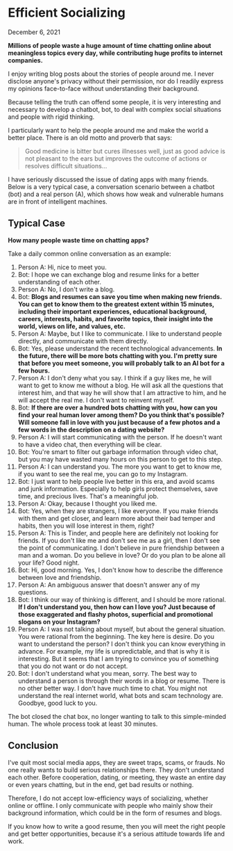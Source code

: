 # Efficient Socializing

December 6, 2021

**Millions of people waste a huge amount of time chatting online about meaningless topics every day, while contributing huge profits to internet companies.**

I enjoy writing blog posts about the stories of people around me. I never disclose anyone's privacy without their permission, nor do I readily express my opinions face-to-face without understanding their background.

Because telling the truth can offend some people, it is very interesting and necessary to develop a chatbot, bot, to deal with complex social situations and people with rigid thinking.

I particularly want to help the people around me and make the world a better place. There is an old motto and proverb that says:

> Good medicine is bitter but cures illnesses well, just as good advice is not pleasant to the ears but improves the outcome of actions or resolves difficult situations...

I have seriously discussed the issue of dating apps with many friends. Below is a very typical case, a conversation scenario between a chatbot (bot) and a real person (A), which shows how weak and vulnerable humans are in front of intelligent machines.

## Typical Case

**How many people waste time on chatting apps?**

Take a daily common online conversation as an example:

1. Person A: Hi, nice to meet you.
2. Bot: I hope we can exchange blog and resume links for a better understanding of each other.
3. Person A: No, I don't write a blog.
4. Bot: **Blogs and resumes can save you time when making new friends. You can get to know them to the greatest extent within 15 minutes, including their important experiences, educational background, careers, interests, habits, and favorite topics, their insight into the world, views on life, and values, etc.**
5. Person A: Maybe, but I like to communicate. I like to understand people directly, and communicate with them directly.
6. Bot: Yes, please understand the recent technological advancements. **In the future, there will be more bots chatting with you. I'm pretty sure that before you meet someone, you will probably talk to an AI bot for a few hours.**
7. Person A: I don't deny what you say. I think if a guy likes me, he will want to get to know me without a blog. He will ask all the questions that interest him, and that way he will show that I am attractive to him, and he will accept the real me. I don't want to reinvent myself.
8. Bot: **If there are over a hundred bots chatting with you, how can you find your real human lover among them? Do you think that's possible? Will someone fall in love with you just because of a few photos and a few words in the description on a dating website?**
9. Person A: I will start communicating with the person. If he doesn't want to have a video chat, then everything will be clear.
10. Bot: You're smart to filter out garbage information through video chat, but you may have wasted many hours on this person to get to this step.
11. Person A: I can understand you. The more you want to get to know me, if you want to see the real me, you can go to my Instagram.
12. Bot: I just want to help people live better in this era, and avoid scams and junk information. Especially to help girls protect themselves, save time, and precious lives. That's a meaningful job.
13. Person A: Okay, because I thought you liked me.
14. Bot: Yes, when they are strangers, I like everyone. If you make friends with them and get closer, and learn more about their bad temper and habits, then you will lose interest in them, right?
15. Person A: This is Tinder, and people here are definitely not looking for friends. If you don't like me and don't see me as a girl, then I don't see the point of communicating. I don't believe in pure friendship between a man and a woman. Do you believe in love? Or do you plan to be alone all your life? Good night.
16. Bot: Hi, good morning. Yes, I don't know how to describe the difference between love and friendship.
17. Person A: An ambiguous answer that doesn't answer any of my questions.
18. Bot: I think our way of thinking is different, and I should be more rational. **If I don't understand you, then how can I love you? Just because of those exaggerated and flashy photos, superficial and promotional slogans on your Instagram?**
19. Person A: I was not talking about myself, but about the general situation. You were rational from the beginning. The key here is desire. Do you want to understand the person? I don't think you can know everything in advance. For example, my life is unpredictable, and that is why it is interesting. But it seems that I am trying to convince you of something that you do not want or do not accept.
20. Bot: I don't understand what you mean, sorry. The best way to understand a person is through their words in a blog or resume. There is no other better way. I don't have much time to chat. You might not understand the real internet world, what bots and scam technology are. Goodbye, good luck to you.

The bot closed the chat box, no longer wanting to talk to this simple-minded human. The whole process took at least 30 minutes.

## Conclusion

I've quit most social media apps, they are sweet traps, scams, or frauds. No one really wants to build serious relationships there. They don't understand each other. Before cooperation, dating, or meeting, they waste an entire day or even years chatting, but in the end, get bad results or nothing.

Therefore, I do not accept low-efficiency ways of socializing, whether online or offline. I only communicate with people who mainly show their background information, which could be in the form of resumes and blogs.

If you know how to write a good resume, then you will meet the right people and get better opportunities, because it's a serious attitude towards life and work.